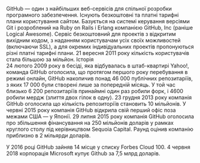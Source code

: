 GitHub — один з найбільших веб-сервісів для спільної розробки програмного забезпечення. Існують безкоштовні та платні тарифні плани користування сайтом. Базується на системі керування версіями Git і розроблений на Ruby on Rails і Erlang компанією GitHub, Inc (раніше Logical Awesome).
Сервіс безкоштовний для проектів з відкритим вихідним кодом, з наданням користувачам усіх своїх можливостей (включаючи SSL), а для окремих індивідуальних проектів пропонуються різні платні тарифні плани.
21 вересня 2011 року кількість користувачів стала більшою за мільйон.
  Історія    
24 лютого 2009 року в бесіді, яка відбувалась в штаб-квартирі Yahoo!, команда GitHub оголосила, що протягом першого року перебування в режимі онлайн, GitHub накопичив понад 46 000 публічних репозитаріїв, з яких 17 000 були створені лише за попередній місяць. У той час близько 6 200 репозитаріїв принаймні один раз робили форк, і 4600 робили мердж (злиття двох гілок в одну). 23 грудня 2013 року компанія GitHub оголосила що кількість репозиторіїв становить 10 мільйонів.
У червні 2015 року компанія GitHub відкрила свій перший офіс поза межами США — у Японії.
29 липня 2015 року компанія GitHub оголосила про збільшення фінансування на 250 мільйонів доларів у рамках круглого столу під керівництвом Sequoia Capital. Раунд оцінив компанію приблизно в 2 мільярди доларів.

У 2016 році GitHub зайняв 14 місце у списку Forbes Cloud 100.
4 червня 2018 корпорація Microsoft купує Github за 7,5 млрд доларів. 
